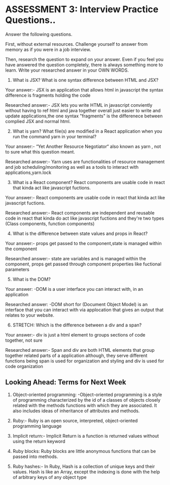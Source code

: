 # ASSESSMENT 3: Interview Practice Questions..

Answer the following questions.

First, without external resources. Challenge yourself to answer from memory as if you were in a job interview.

Then, research the question to expand on your answer. Even if you feel you have answered the question completely, there is always something more to learn. Write your researched answer in your OWN WORDS.

1. What is JSX? What is one syntax difference between HTML and JSX?

Your answer:- JSX is an application that allows html in javascript the syntax difference is fragments holding the code

Researched answer:- JSX lets you write HTML in javascript conviently without having to ref html and java together overall just easier to write and update applications,the one syntax "fragments" is the differenece between complied JSX and normal html.

2. What is yarn? What file(s) are modified in a React application when you run the command yarn in your terminal?

Your answer:- “Yet Another Resource Negotiator“ also known as yarn , not to sure what this question meant.

Researched answer:- Yarn uses are functionalities of resource management and job scheduling/monitoring as well as a tools to interact with applications,yarn.lock

3. What is a React component? React components are usable code in react that kinda act like javascript fuctions.

Your answer:- React components are usable code in react that kinda act like javascript fuctions.

Researched answer:- React components are independent and reusable code in react that kinda do act like javascript fuctions and they're two types (Class components, function components)

4. What is the difference between state values and props in React?

Your answer:- props get passed to the component,state is managed within the component 

Researched answer:- state are variables and is managed within the component, props get passed through component properties like fuctional parameters

5. What is the DOM?

Your answer: -DOM is a user interface you can interact with, in an application 

Researched answer: -DOM short for (Document Object Model) is an interface that you can interact with via applocation that gives an output that relates to your website.

6. STRETCH: Which is the difference between a div and a span?

Your answer:- div is just a html element to groups sections of code together, not sure 

Researched answer:- Span and div are both HTML elements that group together related parts of a application although, they serve different functions being span is used for organization and styling and div is used for code organization 

## Looking Ahead: Terms for Next Week

1. Object-oriented programming: -Object-oriented programming is a style of programming characterized by the id  of a classes of objects closely related with the methods functions with which they are associated. It also includes ideas of inheritance of attributes and methods.

2. Ruby:- Ruby is an open source, interpreted, object-oriented programming language

3. Implicit return:- Implicit Return is a function is returned values without using the return keyword

4. Ruby blocks: Ruby blocks are little anonymous functions that can be passed into methods.

5. Ruby hashes:- In Ruby, Hash is a collection of unique keys and their values. Hash is like an Array, except the indexing is done with the help of arbitrary keys of any object type
